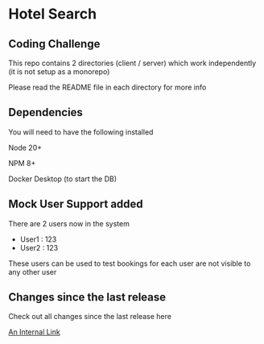 # Hotel Search

## Coding Challenge

This repo contains 2 directories (client / server) which work independently (it is not setup as a monorepo)

Please read the README file in each directory for more info

## Dependencies

You will need to have the following installed

Node 20+

NPM 8+

Docker Desktop (to start the DB)

## Mock User Support added

There are 2 users now in the system

- User1 : 123
- User2 : 123

These users can be used to test bookings for each user are not visible to any other user

## Changes since the last release

Check out all changes since the last release here

[An Internal Link](/CHANGELOG.md)
